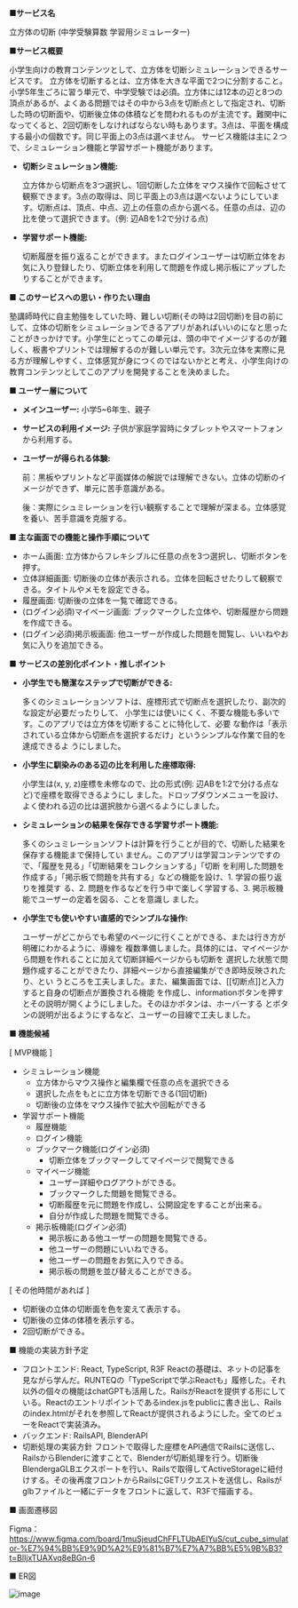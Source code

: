 **■サービス名**

立方体の切断 (中学受験算数 学習用シミュレーター)

**■サービス概要**

小学生向けの教育コンテンツとして、立方体を切断シミュレーションできるサービスです。
立方体を切断するとは、立方体を大きな平面で2つに分割すること。小学5年生ごろに習う単元で、中学受験では必須。立方体には12本の辺と8つの頂点があるが、よくある問題ではその中から3点を切断点として指定され、切断した時の切断面や、切断後立体の体積などを問われるものが主流です。難関中になってくると、2回切断をしなければならない時もあります。3点は、平面を構成する最小の個数です。同じ平面上の3点は選べません。
サービス機能は主に２つで、シミュレーション機能と学習サポート機能があります。

- **切断シミュレーション機能:**
    
    立方体から切断点を3つ選択し、1回切断した立体をマウス操作で回転させて観察できます。3点の取得は、同じ平面上の3点は選べないようにしています。切断点は、頂点、中点、辺上の任意の点から選べる。任意の点は、辺の比を使って選択できます。（例: 辺ABを1:2で分ける点)
    
- **学習サポート機能:**
    
    切断履歴を振り返ることができます。またログインユーザーは切断立体をお気に入り登録したり、切断立体を利用して問題を作成し掲示板にアップしたりすることができます。
    

**■ このサービスへの思い・作りたい理由**

塾講師時代に自主勉強をしていた時、難しい切断(その時は2回切断)を目の前にして、立体の切断をシミュレーションできるアプリがあればいいのになと思ったことがきっかけです。小学生にとってこの単元は、頭の中でイメージするのが難しく、板書やプリントでは理解するのが難しい単元です。3次元立体を実際に見る方が理解しやすく、立体感覚が身につくのではないかとと考え、小学生向けの教育コンテンツとしてこのアプリを開発することを決めました。

**■ ユーザー層について**

- **メインユーザー:** 小学5~6年生、親子
- **サービスの利用イメージ:** 子供が家庭学習時にタブレットやスマートフォンから利用する。
- **ユーザーが得られる体験:**
    
    前：黒板やプリントなど平面媒体の解説では理解できない。立体の切断のイメージができず、単元に苦手意識がある。
    
    後：実際にシュミレーションを行い観察することで理解が深まる。立体感覚を養い、苦手意識を克服する。
    

**■ 主な画面での機能と操作手順について**

- ホーム画面: 立方体からフレキシブルに任意の点を3つ選択し、切断ボタンを押す。
- 立体詳細画面: 切断後の立体が表示される。立体を回転させたりして観察できる。タイトルやメモを設定できる。
- 履歴画面: 切断後の立体を一覧で確認できる。
- (ログイン必須)マイページ画面: ブックマークした立体や、切断履歴から問題を作成できる。
- (ログイン必須)掲示板画面: 他ユーザーが作成した問題を閲覧し、いいねやお気に入りを追加できる。

■ **サービスの差別化ポイント・推しポイント**

- **小学生でも簡潔なステップで切断ができる:**
    
   多くのシミュレーションソフトは、座標形式で切断点を選択したり、副次的な設定が必要だったりして、
小学生には使いにくく、不要な機能も多いです。このアプリでは立方体を切断することに特化して、必要
な動作は「表示されている立体から切断点を選択するだけ」というシンプルな作業で目的を達成できるよ
うにしました。

- **小学生に馴染みのある辺の比を利用した座標取得:**

    小学生は(x, y, z)座標を未修なので、比の形式(例: 辺ABを1:2で分ける点など)で座標を取得できるようにし
ました。ドロップダウンメニューを設け、よく使われる辺の比は選択肢から選べるようにしました。

- **シミュレーションの結果を保存できる学習サポート機能:**
    
    多くのシュミレーションソフトは計算を行うことが目的で、切断した結果を保存する機能まで保持してい
ません。このアプリは学習コンテンツですので、「履歴を見る」「切断結果をコレクションする」「切断
を利用した問題を作成する」「掲示板で問題を共有する」などの機能を設け、1. 学習の振り返りを推奨す
る、2. 問題を作るなどを行う中で楽しく学習する、3. 掲示板機能でユーザーの定着を図る、ことを意識し
ました。

- **小学生でも使いやすい直感的でシンプルな操作:**

    ユーザーがどこからでも希望のページに行くことができる、または行き方が明確にわかるように、導線を
複数準備しました。具体的には、マイページから問題を作れることに加えて切断詳細ページからも切断を
選択した状態で問題作成することができたり、詳細ページから直接編集ができ即時反映されたり、とい
うところを工夫しました。また、編集画面では、[[切断点]]と入力すると自身の切断点が置換される機能
を作成し、informationボタンを押すとその説明が開くようにしました。そのほかボタンは、ホーバーする
とボタンの説明が出るようにするなど、ユーザーの目線で工夫しました。
    

**■ 機能候補**

[ MVP機能 ]

- シミュレーション機能
    - 立方体からマウス操作と編集欄で任意の点を選択できる
    - 選択した点をもとに立方体を切断できる(1回切断)
    - 切断後の立体をマウス操作で拡大や回転ができる
- 学習サポート機能
    - 履歴機能
    - ログイン機能
    - ブックマーク機能(ログイン必須)
        - 切断立体をブックマークしてマイページで閲覧できる
    - マイページ機能
        - ユーザー詳細やログアウトができる。
        - ブックマークした問題を閲覧できる。
        - 切断履歴を元に問題を作成し、公開設定をすることが出来る。
        - 自分が作成した問題を閲覧できる。
    - 掲示板機能(ログイン必須)
        - 掲示板にある他ユーザーの問題を閲覧できる。
        - 他ユーザーの問題にいいねできる。
        - 他ユーザーの問題をお気に入りできる。
        - 掲示板の問題を並び替えることができる。

[ その他時間があれば ]

- 切断後の立体の切断面を色を変えて表示する。
- 切断後の立体の体積を表示する。
- 2回切断ができる。

■ 機能の実装方針予定

- フロントエンド: React, TypeScript, R3F
  Reactの基礎は、ネットの記事を見ながら学んだ。RUNTEQの「TypeScriptで学ぶReactも」履修した。それ以外の個々の機能はchatGPTも活用した。RailsがReactを提供する形にしている。Reactのエントリポイントであるindex.jsをpublicに書き出し、Railsのindex.htmlがそれを参照してReactが提供されるようにした。全てのビューをReactで実装済み。
- バックエンド: RailsAPI, BlenderAPI
- 切断処理の実装方針
  フロントで取得した座標をAPI通信でRailsに送信し、RailsからBlenderに渡すことで、Blenderが切断処理を行う。切断後BlendergaGLBエクスポートを行い、Railsで取得してActiveStorageに紐付けする。その後再度フロントからRailsにGETリクエストを送信し、Railsがglbファイルと一緒にデータをフロントに返して、R3Fで描画する。

■ 画面遷移図

Figma：https://www.figma.com/board/1muSjeudChFFLTUbAEIYuS/cut_cube_simulator-%E7%94%BB%E9%9D%A2%E9%81%B7%E7%A7%BB%E5%9B%B3?t=BlIjxTUAXvq8eBGn-6

■ ER図

![image](https://github.com/user-attachments/assets/af46a1a6-8aa6-42a3-9717-ddef2f2048eb)

